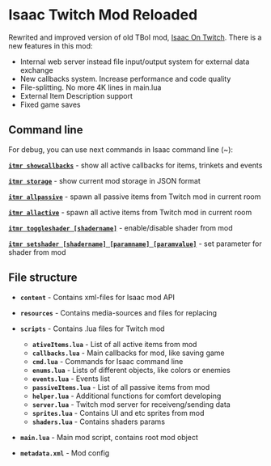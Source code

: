 # Isaac Twitch Mod Reloaded

Rewrited and improved version of old TBoI mod, [Isaac On Twitch](https://github.com/VFStudio/IsaacOnTwitch/). There is a new features in this mod:

- Internal web server instead file input/output system for external data exchange
- New callbacks system. Increase performance and code quality
- File-splitting. No more 4K lines in main.lua
- External Item Description support
- Fixed game saves



## Command line

For debug, you can use next commands in Isaac command line (~):



**<u>`itmr showcallbacks`</u>** - show all active callbacks for items, trinkets and events

**<u>`itmr storage`</u>** - show current mod storage in JSON format

**<u>`itmr allpassive`</u>** - spawn all passive items from Twitch mod in current room

**<u>`itmr allactive`</u>** - spawn all active items from Twitch mod in current room

**<u>`itmr toggleshader [shadername]`</u>** - enable/disable shader from mod

**<u>`itmr setshader [shadername] [paramname] [paramvalue]`</u>** - set parameter for shader from mod



## File structure

- **`content`** - Contains xml-files for Isaac mod API
- **`resources`** - Contains media-sources and files for replacing

- **`scripts`** - Contains .lua files for Twitch mod
  - **`ativeItems.lua`** - List of all active items from mod
  - **`callbacks.lua`** - Main callbacks for mod, like saving game
  - **`cmd.lua`** - Commands for Isaac command line
  - **`enums.lua`** - Lists of different objects, like colors or enemies
  - **`events.lua`** - Events list
  - **`passiveItems.lua`** - List of all passive items from mod
  - **`helper.lua`** - Additional functions for comfort developing
  - **`server.lua`** - Twitch mod server for receiveng/sending data
  - **`sprites.lua`** - Contains UI and etc sprites from mod
  - **`shaders.lua`** - Contains shaders params
- **`main.lua`** - Main mod script, contains root mod object

- **`metadata.xml`** - Mod config